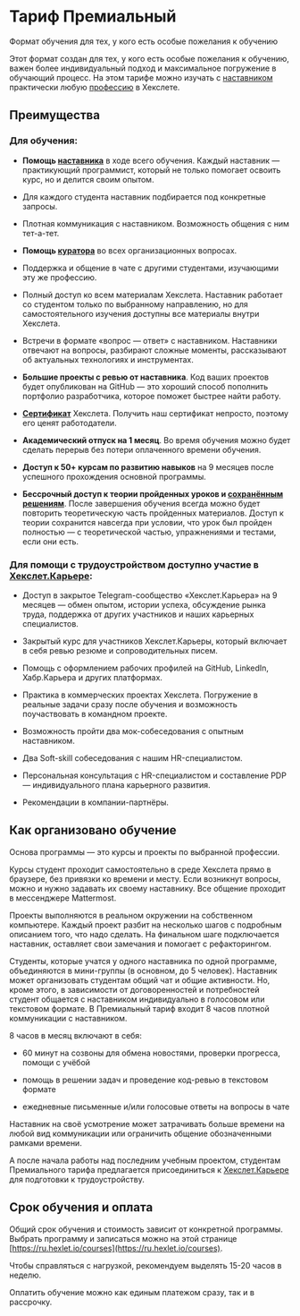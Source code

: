 # Тариф Премиальный

Формат обучения для тех, у кого есть особые пожелания к обучению

Этот формат создан для тех, у кого есть особые пожелания к обучению, важен более индивидуальный подход и максимальное погружение в обучающий процесс. На этом тарифе можно изучать с [наставником](https://help.hexlet.io/article/20511) практически любую [профессию](https://ru.hexlet.io/courses) в Хекслете.

## Преимущества

### Для обучения:

- **Помощь [наставника](https://help.hexlet.io/article/20511)** в ходе всего обучения. Каждый наставник — практикующий программист, который не только помогает освоить курс, но и делится своим опытом.

- Для каждого студента наставник подбирается под конкретные запросы.

- Плотная коммуникация с наставником. Возможность общения с ним тет-а-тет.

- **Помощь [куратора](https://help.hexlet.io/article/20512)** во всех организационных вопросах.

- Поддержка и общение в чате с другими студентами, изучающими эту же профессию.

- Полный доступ ко всем материалам Хекслета. Наставник работает со студентом только по выбранному направлению, но для самостоятельного изучения доступны все материалы внутри Хекслета.

- Встречи в формате «вопрос — ответ» с наставником. Наставники отвечают на вопросы, разбирают сложные моменты, рассказывают об актуальных технологиях и инструментах.

- **Большие проекты с ревью от наставника**. Код ваших проектов будет опубликован на GitHub — это хороший способ пополнить портфолио разработчика, которое поможет быстрее найти работу.

- **[Сертификат](https://help.hexlet.io/article/20456)** Хекслета. Получить наш сертификат непросто, поэтому его ценят работодатели.

- **Академический отпуск на 1 месяц**. Во время обучения можно будет сделать перерыв без потери оплаченного времени обучения.

- **Доступ к 50+ курсам по развитию навыков** на 9 месяцев после успешного прохождения основной программы.

- **Бессрочный доступ к теории пройденных уроков и [сохранённым решениям](https://help.hexlet.io/article/20538)**. После завершения обучения всегда можно будет повторить теоретическую часть пройденных материалов. Доступ к теории сохранится навсегда при условии, что урок был пройден полностью — с теоретической частью, упражнениями и тестами, если они есть.

### Для помощи с трудоустройством доступно участие в [Хекслет.Карьере](https://help.hexlet.io/article/20570):

- Доступ в закрытое Telegram-сообщество «Хекслет.Карьера» на 9 месяцев — обмен опытом, истории успеха, обсуждение рынка труда, поддержка от других участников и наших карьерных специалистов.

- Закрытый курс для участников Хекслет.Карьеры, который включает в себя ревью резюме и сопроводительных писем.

- Помощь с оформлением рабочих профилей на GitHub, LinkedIn, Хабр.Карьера и других платформах.

- Практика в коммерческих проектах Хекслета. Погружение в реальные задачи сразу после обучения и возможность поучаствовать в командном проекте.

- Возможность пройти два мок-собеседования с опытным наставником.

- Два Soft-skill собеседования с нашим HR-специалистом.

- Персональная консультация с HR-специалистом и составление PDP — индивидуального плана карьерного развития.

- Рекомендации в компании-партнёры.

## Как организовано обучение

Основа программы — это курсы и проекты по выбранной профессии.

Курсы студент проходит самостоятельно в среде Хекслета прямо в браузере, без привязки ко времени и месту. Если возникнут вопросы, можно и нужно задавать их своему наставнику. Все общение проходит в мессенджере Mattermost.

Проекты выполняются в реальном окружении на собственном компьютере. Каждый проект разбит на несколько шагов с подробным описанием того, что надо сделать. На финальном шаге подключается наставник, оставляет свои замечания и помогает с рефакторингом.

Студенты, которые учатся у одного наставника по одной программе, объединяются в мини-группы (в основном, до 5 человек). Наставник может организовать студентам общий чат и общие активности. Но, кроме этого, в зависимости от договоренностей и потребностей студент общается с наставником индивидуально в голосовом или текстовом формате. В Премиальный тариф входит 8 часов плотной коммуникации с наставником.

8 часов в месяц включают в себя:

- 60 минут на созвоны для обмена новостями, проверки прогресса, помощи с учёбой

- помощь в решении задач и проведение код-ревью в текстовом формате

- ежедневные письменные и/или голосовые ответы на вопросы в чате

Наставник на своё усмотрение может затрачивать больше времени на любой вид коммуникации или ограничить общение обозначенными рамками времени.

А после начала работы над последним учебным проектом, студентам Премиального тарифа предлагается присоединиться к [Хекслет.Карьере](https://help.hexlet.io/article/20570) для подготовки к трудоустройству.

## Срок обучения и оплата

Общий срок обучения и стоимость зависит от конкретной программы. Выбрать программу и записаться можно на этой странице [https://ru.hexlet.io/courses](https://ru.hexlet.io/courses).

Чтобы справляться с нагрузкой, рекомендуем выделять 15-20 часов в неделю.

Оплатить обучение можно как единым платежом сразу, так и в рассрочку.

